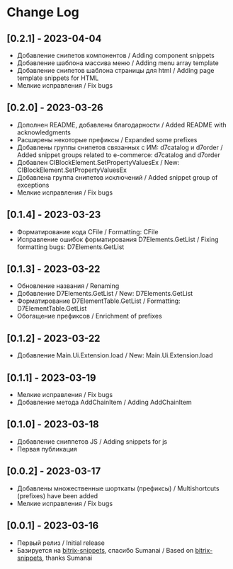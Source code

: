 # Change Log


## [0.2.1] - 2023-04-04

- Добавление снипетов компонентов / Adding component snippets
- Добавление шаблона массива меню / Adding menu array template
- Добавление снипетов шаблона страницы для html / Adding page template snippets for HTML
- Мелкие исправления / Fix bugs

## [0.2.0] - 2023-03-26

- Дополнен README, добавлены благодарности / Added README with acknowledgments
- Расширены некоторые префиксы / Expanded some prefixes
- Добавлены группы снипетов связанных с ИМ: d7catalog и d7order / Added snippet groups related to e-commerce: d7catalog and d7order
- Добавлен CIBlockElement.SetPropertyValuesEx / New: CIBlockElement.SetPropertyValuesEx
- Добавлена группа снипетов исключений /  Added snippet group of exceptions
- Мелкие исправления / Fix bugs

## [0.1.4] - 2023-03-23

- Форматирование кода CFile / Formatting: CFile
- Исправление ошибок форматирования D7Elements.GetList / Fixing formatting bugs: D7Elements.GetList

## [0.1.3] - 2023-03-22

- Обновление названия / Renaming
- Добавление D7Elements.GetList / New: D7Elements.GetList
- Форматирование D7ElementTable.GetList / Formatting: D7ElementTable.GetList
- Обогащение префиксов / Enrichment of prefixes

## [0.1.2] - 2023-03-22

- Добавление Main.Ui.Extension.load / New: Main.Ui.Extension.load

## [0.1.1] - 2023-03-19

- Мелкие исправления / Fix bugs
- Добавление метода AddChainItem / Adding AddChainItem

## [0.1.0] - 2023-03-18

- Добавление сниппетов JS / Adding snippets for js
- Первая публикация

## [0.0.2] - 2023-03-17

- Добавлены множественные шорткаты (префиксы) / Multishortcuts (prefixes)  have been added
- Мелкие исправления / Fix bugs

## [0.0.1] - 2023-03-16

- Первый релиз / Initial release
- Базируется на [bitrix-snippets](https://marketplace.visualstudio.com/items?itemName=sumanai.bitrix-snippet), спасибо Sumanai / Based on [bitrix-snippets](https://marketplace.visualstudio.com/items?itemName=sumanai.bitrix-snippet), thanks Sumanai